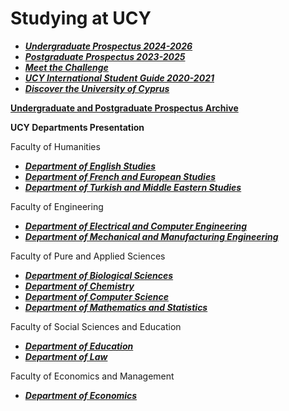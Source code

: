# Studying at UCY

* ***[Undergraduate Prospectus 2024-2026](https://www.ucy.ac.cy/publications/wp-content/uploads/sites/54/2024/07/UndergraduateProspectusEN24-26.pdf)***
* ***[Postgraduate Prospectus 2023-2025](https://www.ucy.ac.cy/publications/wp-content/uploads/sites/54/2023/12/Postgr.Prosp_.En_23-25-4.pdf)***
* ***[Meet the Challenge](https://www.ucy.ac.cy/publications/wp-content/uploads/sites/54/2023/04/MeetTheChallenge23_en.pdf)***
* ***[UCY International Student Guide 2020-2021](https://www.ucy.ac.cy/publications/wp-content/uploads/sites/54/2022/03/InternationalStudentGuide2020-21.pdf)***
* ***[Discover the University of Cyprus](https://www.ucy.ac.cy/publications/wp-content/uploads/sites/54/2022/03/Discover2020.pdf)***

[**Undergraduate and Postgraduate Prospectus Archive**](https://www.ucy.ac.cy/publications/undergraduate-and-postgraduate-prospectus-archive/?lang=en)

**UCY Departments Presentation**

Faculty of Humanities

* ***[Department of English Studies](https://www.ucy.ac.cy/publications/wp-content/uploads/sites/54/2022/03/ENG_eng.pdf)***
* ***[Department of French and European Studies](https://www.ucy.ac.cy/publications/wp-content/uploads/sites/54/2022/03/FRML_eng.pdf)***
* ***[Department of Turkish and Middle Eastern Studies](https://www.ucy.ac.cy/publications/wp-content/uploads/sites/54/2022/03/TOU_eng.pdf)***

Faculty of Engineering

* ***[Department of Electrical and Computer Engineering](https://www.ucy.ac.cy/publications/wp-content/uploads/sites/54/2022/03/HMMY_eng.pdf)***
* ***[Department of Mechanical and Manufacturing Engineering](https://www.ucy.ac.cy/publications/wp-content/uploads/sites/54/2022/03/MMK_eng.pdf)***

Faculty of Pure and Applied Sciences

* ***[Department of Biological Sciences](https://www.ucy.ac.cy/publications/wp-content/uploads/sites/54/2022/03/BIO_eng.pdf)***
* ***[Department of Chemistry](https://www.ucy.ac.cy/publications/wp-content/uploads/sites/54/2022/03/CHEM_eng.pdf)***
* ***[Department of Computer Science](https://www.ucy.ac.cy/publications/wp-content/uploads/sites/54/2023/02/CS_Eng2.23.pdf)***
* ***[Department of Mathematics and Statistics](https://www.ucy.ac.cy/publications/wp-content/uploads/sites/54/2022/03/MAS_eng.pdf)***

Faculty of Social Sciences and Education

* ***[Department of Education](https://www.ucy.ac.cy/publications/wp-content/uploads/sites/54/2022/03/EDU_Eng.pdf)***
* ***[Department of Law](https://www.ucy.ac.cy/publications/wp-content/uploads/sites/54/2022/03/LAW-eng.pdf)***

Faculty of Economics and Management

* ***[Department of Economics](https://www.ucy.ac.cy/publications/wp-content/uploads/sites/54/2022/03/OIK_eng.pdf)***